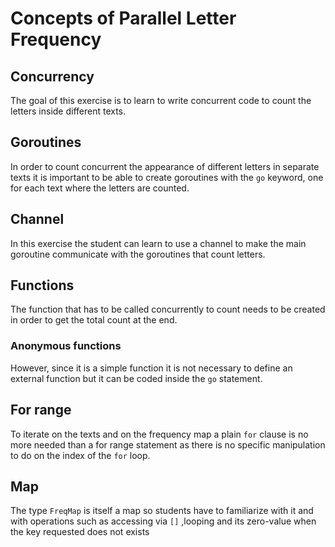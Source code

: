 # Concepts of Parallel Letter Frequency

## Concurrency

The goal of this exercise is to learn to write concurrent code to count the letters inside different texts.

## Goroutines

In order to count concurrent the appearance of different letters in separate texts it is important to be able to create goroutines with the `go` keyword, one for each text where the letters are counted.

## Channel

In this exercise the student can learn to use a channel to make the main goroutine communicate with the goroutines that count letters.

## Functions

The function that has to be called concurrently to count needs to be created in order to get the total count at the end.

### Anonymous functions

However, since it is a simple function it is not necessary to define an external function but it can be coded inside the `go` statement.

## For range

To iterate on the texts and on the frequency map a plain `for` clause is no more needed than a for range statement as there is no specific manipulation to do on the index of the `for` loop.

## Map

The type `FreqMap` is itself a map so students have to familiarize with it and with operations such as accessing via `[]` ,looping and its zero-value when the key requested does not exists
